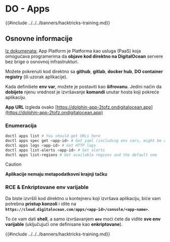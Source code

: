 # DO - Apps

{{#include ../../../banners/hacktricks-training.md}}

## Osnovne informacije

[Iz dokumenata:](https://docs.digitalocean.com/glossary/app-platform/) App Platform je Platforma kao usluga (PaaS) koja omogućava programerima da **objave kod direktno na DigitalOcean** servere bez brige o osnovnoj infrastrukturi.

Možete pokrenuti kod direktno sa **github**, **gitlab**, **docker hub**, **DO container registry** (ili uzorak aplikacije).

Kada definišete **env var**, možete je postaviti kao **šifrovanu**. Jedini način da **dobijete** njenu vrednost je izvršavanje **komandi** unutar hosta koji pokreće aplikaciju.

**App URL** izgleda ovako [https://dolphin-app-2tofz.ondigitalocean.app](https://dolphin-app-2tofz.ondigitalocean.app)

### Enumeracija
```bash
doctl apps list # You should get URLs here
doctl apps spec get <app-id> # Get yaml (including env vars, might be encrypted)
doctl apps logs <app-id> # Get HTTP logs
doctl apps list-alerts <app-id> # Get alerts
doctl apps list-regions # Get available regions and the default one
```
> [!CAUTION]
> **Aplikacije nemaju metapodatkovni krajnji tačku**

### RCE & Enkriptovane env varijable

Da biste izvršili kod direktno u kontejneru koji izvršava aplikaciju, biće vam potrebna **pristup konzoli** i idite na **`https://cloud.digitalocean.com/apps/<app-id>/console/<app-name>`**.

To će vam dati **shell**, a samo izvršavanjem **`env`** moći ćete da vidite **sve env varijable** (uključujući one definisane kao **enkriptovane**).

{{#include ../../../banners/hacktricks-training.md}}
